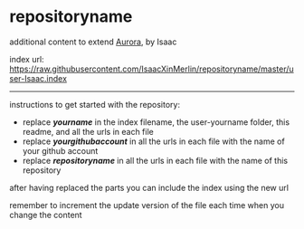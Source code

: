 # repositoryname
additional content to extend [Aurora](https://aurorabuilder.com/), by Isaac

index url: https://raw.githubusercontent.com/IsaacXinMerlin/repositoryname/master/user-Isaac.index

---

instructions to get started with the repository:

- replace ***yourname*** in the index filename, the user-yourname folder, this readme, and all the urls in each file
- replace ***yourgithubaccount*** in all the urls in each file with the name of your github account
- replace ***repositoryname*** in all the urls in each file with the name of this repository

after having replaced the parts you can include the index using the new url

remember to increment the update version of the file each time when you change the content
